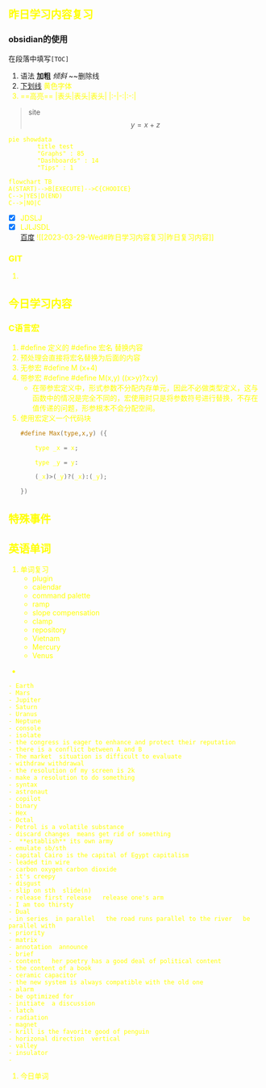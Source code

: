 ## <font color="yellow">昨日学习内容复习</font>
### obsidian的使用
在段落中填写`[TOC]`
1. 语法 **加粗**  *倾斜*   ~~删除线   
2. <u> 下划线</u>   <font color = "yellow" >黄色字体</u>
3. ==高亮==
|表头|表头|表头|
|:-|-:|:-:|
> site
$$ y= x+ z $$

``` mermaid
pie showdata
        title test
        "Graphs" : 85
        "Dashboards" : 14
        "Tips" : 1

```
``` mermaid
flowchart TB
A(START)-->B[EXECUTE]-->C{CHOOICE}
C-->|YES|D(END)
C-->|NO|C
```


- [x] JDSLJ
- [X] LJLJSDL\
[百度](https:www.baidu.com)
![[2023-03-29-Wed#<font color="yellow">昨日学习内容复习</font>|昨日复习内容]]
### GIT
1. 

## <font color="yellow">今日学习内容</font>
### C语言宏
1. #define 定义的  #define 宏名  替换内容
2. 预处理会直接将宏名替换为后面的内容
3. 无参宏 #define M (x+4)
4. 带参宏 #define #define M(x,y) ((x>y)?x:y)
	- 在带参宏定义中，形式参数不分配内存单元，因此不必做类型定义，这与函数中的情况是完全不同的，宏使用时只是将参数符号进行替换，不存在值传递的问题，形参根本不会分配空间。  
5. 使用宏定义一个代码块
	``` c
	#define Max(type,x,y) ({
	
	    type _x = x;
	
	    type _y = y:
	
	    (_x)>(_y)?(_x):(_y);
	
	})
	```

## <font color="yellow">特殊事件</font>
## <font color="yellow">英语单词</font>
1. 单词复习
	- plugin
	- calendar
	- command palette
	- ramp
	- slope compensation
	- clamp
	- repository
	- Vietnam
	- Mercury
	- Venus
- 

	- Earth
	- Mars
	- Jupiter
	- Saturn
	- Uranus
	- Neptune
	- console
	- isolate
	- the congress is eager to enhance and protect their reputation
	- there is a conflict between A and B
	- The market  situation is difficult to evaluate
	- withdraw withdrawal
	- the resolution of my screen is 2k
	- make a resolution to do something
	- syntax
	- astronaut
	- copilot
	- binary
	- Hex
	- Octal
	- Petrol is a volatile substance
	- discard changes  means get rid of something
	-  **establish** its own army
	- emulate sb/sth
	- capital Cairo is the capital of Egypt capitalism
	- leaded tin wire 
	- carbon oxygen carbon dioxide
	- it's creepy
	- disgust
	- slip on sth  slide(n)
	- release first release   release one's arm
	- I am too thirsty
	- Dual
	- in series  in parallel   the road runs parallel to the river   be parallel with 
	- priority
	- matrix
	- annotation  announce
	- brief
	- content   her poetry has a good deal of political content
	- the content of a book
	- ceramic capacitor
	- the new system is always compatible with the old one
	- alarm 
	- be optimized for 
	- initiate  a discussion
	- latch
	- radiation
	- magnet
	- krill is the favorite good of penguin
	- horizonal direction  vertical
	- valley
	- insulator
	- 
1. 今日单词



